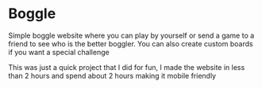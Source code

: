 
# Boggle

Simple boggle website where you can play by yourself or send a game to a friend to see who is the better boggler. You can also create custom boards if you want a special challenge

This was just a quick project that I did for fun, I made the website in less than 2 hours and spend about 2 hours making it mobile friendly
